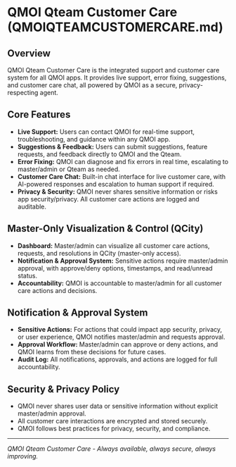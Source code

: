 # QMOI Qteam Customer Care (QMOIQTEAMCUSTOMERCARE.md)

## Overview
QMOI Qteam Customer Care is the integrated support and customer care system for all QMOI apps. It provides live support, error fixing, suggestions, and customer care chat, all powered by QMOI as a secure, privacy-respecting agent.

## Core Features
- **Live Support:** Users can contact QMOI for real-time support, troubleshooting, and guidance within any QMOI app.
- **Suggestions & Feedback:** Users can submit suggestions, feature requests, and feedback directly to QMOI and the Qteam.
- **Error Fixing:** QMOI can diagnose and fix errors in real time, escalating to master/admin or Qteam as needed.
- **Customer Care Chat:** Built-in chat interface for live customer care, with AI-powered responses and escalation to human support if required.
- **Privacy & Security:** QMOI never shares sensitive information or risks app security/privacy. All customer care actions are logged and auditable.

## Master-Only Visualization & Control (QCity)
- **Dashboard:** Master/admin can visualize all customer care actions, requests, and resolutions in QCity (master-only access).
- **Notification & Approval System:** Sensitive actions require master/admin approval, with approve/deny options, timestamps, and read/unread status.
- **Accountability:** QMOI is accountable to master/admin for all customer care actions and decisions.

## Notification & Approval System
- **Sensitive Actions:** For actions that could impact app security, privacy, or user experience, QMOI notifies master/admin and requests approval.
- **Approval Workflow:** Master/admin can approve or deny actions, and QMOI learns from these decisions for future cases.
- **Audit Log:** All notifications, approvals, and actions are logged for full accountability.

## Security & Privacy Policy
- QMOI never shares user data or sensitive information without explicit master/admin approval.
- All customer care interactions are encrypted and stored securely.
- QMOI follows best practices for privacy, security, and compliance.

---
*QMOI Qteam Customer Care - Always available, always secure, always improving.* 